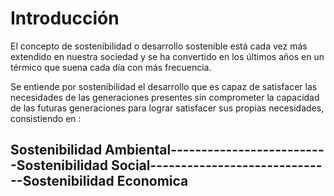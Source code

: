 # Introducción

El concepto de sostenibilidad o desarrollo sostenible está cada vez más extendido en nuestra sociedad y se ha convertido en los últimos años en un térmico que suena cada día con más frecuencia.


Se entiende por sostenibilidad el desarrollo que es capaz de satisfacer las necesidades de las generaciones presentes sin comprometer la capacidad de las futuras generaciones para lograr satisfacer sus propias necesidades,
consistiendo en :

## Sostenibilidad Ambiental--------------------------Sostenibilidad Social------------------------------Sostenibilidad Economica  
